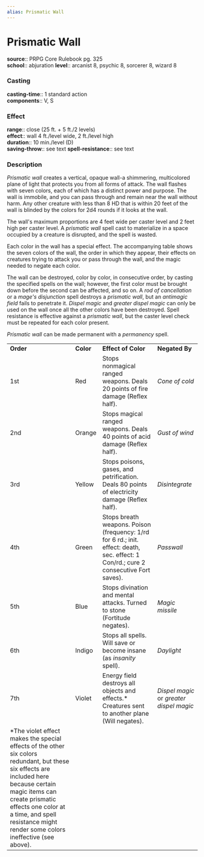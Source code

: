 ```yaml
---
alias: Prismatic Wall
---
```


# Prismatic Wall 

**source**:: PRPG Core Rulebook pg. 325  
**school**:: abjuration
**level**:: arcanist 8, psychic 8, sorcerer 8, wizard 8

### Casting 

**casting-time**:: 1 standard action  
**components**:: V, S

### Effect 

**range**:: close (25 ft. + 5 ft./2 levels)  
**effect**:: wall 4 ft./level wide, 2 ft./level high  
**duration**:: 10 min./level (D)  
**saving-throw**:: see text
**spell-resistance**:: see text

### Description 

*Prismatic wall* creates a vertical, opaque wall-a shimmering, multicolored plane of light that protects you from all forms of attack. The wall flashes with seven colors, each of which has a distinct power and purpose. The wall is immobile, and you can pass through and remain near the wall without harm. Any other creature with less than 8 HD that is within 20 feet of the wall is blinded by the colors for 2d4 rounds if it looks at the wall.  
  
The wall's maximum proportions are 4 feet wide per caster level and 2 feet high per caster level. A *prismatic wall* spell cast to materialize in a space occupied by a creature is disrupted, and the spell is wasted.  
  
Each color in the wall has a special effect. The accompanying table shows the seven colors of the wall, the order in which they appear, their effects on creatures trying to attack you or pass through the wall, and the magic needed to negate each color.  
  
The wall can be destroyed, color by color, in consecutive order, by casting the specified spells on the wall; however, the first color must be brought down before the second can be affected, and so on. A *rod of cancellation* or a *mage's disjunction* spell destroys a *prismatic wall*, but an *antimagic field* fails to penetrate it. *Dispel magic* and *greater dispel magic* can only be used on the wall once all the other colors have been destroyed. Spell resistance is effective against a *prismatic wall*, but the caster level check must be repeated for each color present.  
  
*Prismatic wall* can be made permanent with a *permanency* spell.  
  

|                                                                                                                                                                                                                                                                               |           |                                                                                                                                       |                                          |
|-------------------------------------------------------------------------------------------------------------------------------------------------------------------------------------------------------------------------------------------------------------------------------|-----------|---------------------------------------------------------------------------------------------------------------------------------------|------------------------------------------|
| **Order**                                                                                                                                                                                                                                                                     | **Color** | **Effect of Color**                                                                                                                   | **Negated By**                           |
| 1st                                                                                                                                                                                                                                                                           | Red       | Stops nonmagical ranged weapons. Deals 20 points of fire damage (Reflex half).                                                        | *Cone of cold*                           |
| 2nd                                                                                                                                                                                                                                                                           | Orange    | Stops magical ranged weapons. Deals 40 points of acid damage (Reflex half).                                                           | *Gust of wind*                           |
| 3rd                                                                                                                                                                                                                                                                           | Yellow    | Stops poisons, gases, and petrification. Deals 80 points of electricity damage (Reflex half).                                         | *Disintegrate*                           |
| 4th                                                                                                                                                                                                                                                                           | Green     | Stops breath weapons. Poison (frequency: 1/rd for 6 rd.; init. effect: death, sec. effect: 1 Con/rd.; cure 2 consecutive Fort saves). | *Passwall*                               |
| 5th                                                                                                                                                                                                                                                                           | Blue      | Stops divination and mental attacks. Turned to stone (Fortitude negates).                                                             | *Magic missile*                          |
| 6th                                                                                                                                                                                                                                                                           | Indigo    | Stops all spells. Will save or become insane (as *insanity* spell).                                                                   | *Daylight*                               |
| 7th                                                                                                                                                                                                                                                                           | Violet    | Energy field destroys all objects and effects.\* Creatures sent to another plane (Will negates).                                      | *Dispel magic* or *greater dispel magic* |
| \*The violet effect makes the special effects of the other six colors redundant, but these six effects are included here because certain magic items can create prismatic effects one color at a time, and spell resistance might render some colors ineffective (see above). |           |                                                                                                                                       |                                          |
